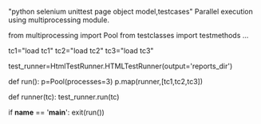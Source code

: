 "python selenium unittest page object model,testcases" 
Parallel execution using multiprocessing module.

from multiprocessing import Pool
from testclasses import testmethods
...

tc1="load tc1"
tc2="load tc2"
tc3="load tc3"

test_runner=HtmlTestRunner.HTMLTestRunner(output='reports_dir')

def run():
    p=Pool(processes=3)
    p.map(runner,[tc1,tc2,tc3])

def runner(tc):
    test_runner.run(tc)

if __name__ == '__main__':
    exit(run())
